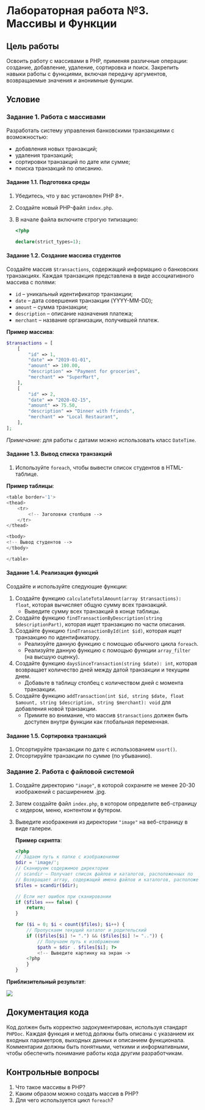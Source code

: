 # Лабораторная работа №3. Массивы и Функции

## Цель работы

Освоить работу с массивами в PHP, применяя различные операции: создание, добавление, удаление, сортировка и поиск. Закрепить навыки работы с функциями, включая передачу аргументов, возвращаемые значения и анонимные функции.

## Условие

### Задание 1. Работа с массивами

Разработать систему управления банковскими транзакциями с возможностью:

- добавления новых транзакций;
- удаления транзакций;
- сортировки транзакций по дате или сумме;
- поиска транзакций по описанию.

#### Задание 1.1. Подготовка среды

1. Убедитесь, что у вас установлен PHP 8+.
2. Создайте новый PHP-файл `index.php`.
3. В начале файла включите строгую типизацию:

   ```php
   <?php

   declare(strict_types=1);
   ```

#### Задание 1.2. Создание массива студентов

Создайте массив `$transactions`, содержащий информацию о банковских транзакциях. Каждая транзакция представлена в виде ассоциативного массива с полями:

- `id` – уникальный идентификатор транзакции;
- `date` – дата совершения транзакции (YYYY-MM-DD);
- `amount` – сумма транзакции;
- `description` – описание назначения платежа;
- `merchant` – название организации, получившей платеж.

**Пример массива**:

```php
$transactions = [
    [
        "id" => 1,
        "date" => "2019-01-01",
        "amount" => 100.00,
        "description" => "Payment for groceries",
        "merchant" => "SuperMart",
    ],
    [
        "id" => 2,
        "date" => "2020-02-15",
        "amount" => 75.50,
        "description" => "Dinner with friends",
        "merchant" => "Local Restaurant",
    ],
];
```

_Примечание_: для работы с датами можно использовать класс `DateTime`.

#### Задание 1.3. Вывод списка транзакций

1. Используйте `foreach`, чтобы вывести список студентов в HTML-таблице.

**Пример таблицы**:

```php
<table border='1'>
<thead>
    <tr>
        <!-- Заголовки столбцов -->
    </tr>
</thead>

<tbody>
<!-- Вывод студентов -->
</tbody>

</table>
```

#### Задание 1.4. Реализация функций

Создайте и используйте следующие функции:

1. Создайте функцию `calculateTotalAmount(array $transactions): float`, которая вычисляет общую сумму всех транзакций.
   - Выведите сумму всех транзакций в конце таблицы.
2. Создайте функцию `findTransactionByDescription(string $descriptionPart)`, которая ищет транзакцию по части описания.
3. Создайте функцию `findTransactionById(int $id)`, которая ищет транзакцию по идентификатору.
   - Реализуйте данную функцию с помощью обычного цикла `foreach`.
   - Реализуйте данную функцию с помощью функции `array_filter` (на высшую оценку).
4. Создайте функцию `daysSinceTransaction(string $date): int`, которая возвращает количество дней между датой транзакции и текущим днем.
   - Добавьте в таблицу столбец с количеством дней с момента транзакции.
5. Создайте функцию `addTransaction(int $id, string $date, float $amount, string $description, string $merchant): void` для добавления новой транзакции.
   - Примите во внимание, что массив `$transactions` должен быть доступен внутри функции как глобальная переменная.

#### Задание 1.5. Сортировка транзакций

1. Отсортируйте транзакции по дате с использованием `usort()`.
2. Отсортируйте транзакции по сумме (по убыванию).

### Задание 2. Работа с файловой системой

1. Создайте директорию `"image"`, в которой сохраните не менее 20-30 изображений с расширением .jpg.
2. Затем создайте файл `index.php`, в котором определите веб-страницу с хедером, меню, контентом и футером.
3. Выведите изображения из директории `"image"` на веб-страницу в виде галереи.

   **Пример скрипта**:

   ```php
   <?php
   // Задаем путь к папке с изображениями
   $dir = 'image/';
   // Сканируем содержимое директории
   // scandir — Получает список файлов и каталогов, расположенных по  указанному пути.
   // Возвращает array, содержащий имена файлов и каталогов, расположенных по  пути, переданному в параметре
   $files = scandir($dir);

   // Если нет ошибок при сканировании
   if ($files === false) {
       return;
   }

   for ($i = 0; $i < count($files); $i++) {
       // Пропускаем текущий каталог и родительский
       if (($files[$i] != ".") && ($files[$i] != "..")) {
           // Получаем путь к изображению
           $path = $dir . $files[$i]; ?>
           <!-- Выведите картинку на экран ->
       <?php
       }
   }
   ```

**Приблизительный результат**:

<img src="https://imgur.com/CHaHDwp.png" />

## Документация кода

Код должен быть корректно задокументирован, используя стандарт `PHPDoc`. Каждая функция и метод должны быть описаны с указанием их входных параметров, выходных данных и описанием функционала. Комментарии должны быть понятными, четкими и информативными, чтобы обеспечить понимание работы кода другим разработчикам.

## Контрольные вопросы

1. Что такое массивы в PHP?
2. Каким образом можно создать массив в PHP?
3. Для чего используется цикл `foreach`?
